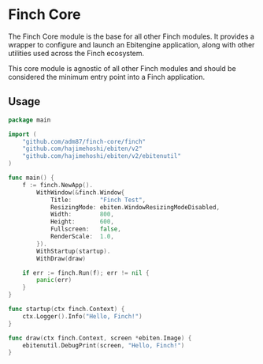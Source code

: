 # Finch Core
The Finch Core module is the base for all other Finch modules. It provides a wrapper to configure and launch an Ebitengine application, along with other utilities used across the Finch ecosystem.

This core module is agnostic of all other Finch modules and should be considered the minimum entry point into a Finch application.

## Usage
```go
package main

import (
	"github.com/adm87/finch-core/finch"
	"github.com/hajimehoshi/ebiten/v2"
	"github.com/hajimehoshi/ebiten/v2/ebitenutil"
)

func main() {
	f := finch.NewApp().
		WithWindow(&finch.Window{
			Title:        "Finch Test",
			ResizingMode: ebiten.WindowResizingModeDisabled,
			Width:        800,
			Height:       600,
			Fullscreen:   false,
			RenderScale:  1.0,
		}).
		WithStartup(startup).
		WithDraw(draw)

	if err := finch.Run(f); err != nil {
		panic(err)
	}
}

func startup(ctx finch.Context) {
	ctx.Logger().Info("Hello, Finch!")
}

func draw(ctx finch.Context, screen *ebiten.Image) {
	ebitenutil.DebugPrint(screen, "Hello, Finch!")
}
```
